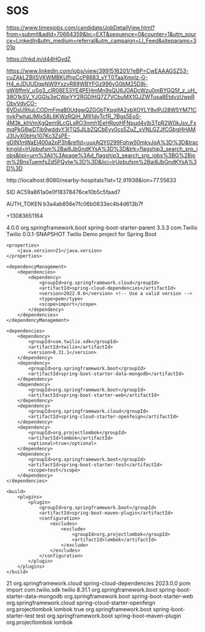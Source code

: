 # SOS
https://www.timesjobs.com/candidate/JobDetailView.html?from=submit&adId=70664359&bc=EXT&sequence=0&counter=1&utm_source=LinkedIn&utm_medium=referral&utm_campaign=LI_Feed&siteparams=301p





https://lnkd.in/d44HGvdZ

https://www.linkedin.com/jobs/view/3991516201/?eBP=CwEAAAGSZ53-cuZAkLZBIISVKWMBKUfhpCcP8683_yYT0TaaXmxlz-G-H4_eJDUUDqpNW9YxzvR89WBYFGz996yG0bM25D8j-gW8ffmV_uSg3_cIR08E53YE4PEHmMn9sQU6JOADcWzu0mBYGQ5f_z_uH_38O1kSV_YJGGls3eCWajYY2RGDlHQ7Z7VCbuMX1GJZWTusa8EtdvzUwpRObvVdvCO-6VDsU9IiuLCODmFmaB0UdgwQZGGbTKpq9A2xbXOYLY8vlPJ28W5YM71CnvkPwhaLIMlxS8L6KWzRQiH_M91dvTcfR_7Bgs5EoS-4M3k_khVmXgQem9LcGLsRO3nmh1EeHRooHFNpud4vlb3TpR2W0kJsv_FxmqPkG8wDTlb9wddvY3ITQ5JlLbZQCbEyy0cs5ZuZ_xVNLGZJfCGbgHHAMJ3UyX0bHx107Kc3ZsPE-gDIN1mWaEl400a2pP3h&refId=uuxAQY0299Fqhw50mkvJqA%3D%3D&trackingId=lrUpbufsm%2Bai8JbGndKYsA%3D%3D&trk=flagship3_search_srp_jobs&lipi=urn%3Ali%3Apage%3Ad_flagship3_search_srp_jobs%3BG%2Bjom%2BnsTuemfsZd5PQyIw%3D%3D&lici=lrUpbufsm%2Bai8JbGndKYsA%3D%3D







http://localhost:8080/nearby-hospitals?lat=12.91938&lon=77.55633



SID
AC59a861a0e0f18378476ce10b5c5faad7

AUTH_TOKEN
b3a4ab856e7fc06b0633ec4b4d613b7f

+13083651164



<?xml version="1.0" encoding="UTF-8"?>
<project xmlns="http://maven.apache.org/POM/4.0.0"
		 xmlns:xsi="http://www.w3.org/2001/XMLSchema-instance"
		 xsi:schemaLocation="http://maven.apache.org/POM/4.0.0 https://maven.apache.org/xsd/maven-4.0.0.xsd">
	<modelVersion>4.0.0</modelVersion>
	<parent>
		<groupId>org.springframework.boot</groupId>
		<artifactId>spring-boot-starter-parent</artifactId>
		<version>3.3.3</version>
		<relativePath/> <!-- lookup parent from repository -->
	</parent>
	<groupId>com.Twilio</groupId>
	<artifactId>Twilio</artifactId>
	<version>0.0.1-SNAPSHOT</version>
	<name>Twilio</name>
	<description>Demo project for Spring Boot</description>

	<properties>
		<java.version>21</java.version>
	</properties>

	<dependencyManagement>
		<dependencies>
			<dependency>
				<groupId>org.springframework.cloud</groupId>
				<artifactId>spring-cloud-dependencies</artifactId>
				<version>2022.0.6</version> <!-- Use a valid version -->
				<type>pom</type>
				<scope>import</scope>
			</dependency>
		</dependencies>
	</dependencyManagement>

	<dependencies>
		<dependency>
			<groupId>com.twilio.sdk</groupId>
			<artifactId>twilio</artifactId>
			<version>8.31.1</version>
		</dependency>
		<dependency>
			<groupId>org.springframework.boot</groupId>
			<artifactId>spring-boot-starter-data-mongodb</artifactId>
		</dependency>
		<dependency>
			<groupId>org.springframework.boot</groupId>
			<artifactId>spring-boot-starter-web</artifactId>
		</dependency>
		<dependency>
			<groupId>org.springframework.cloud</groupId>
			<artifactId>spring-cloud-starter-openfeign</artifactId>
		</dependency>
		<dependency>
			<groupId>org.projectlombok</groupId>
			<artifactId>lombok</artifactId>
			<optional>true</optional>
		</dependency>
		<dependency>
			<groupId>org.springframework.boot</groupId>
			<artifactId>spring-boot-starter-test</artifactId>
			<scope>test</scope>
		</dependency>
	</dependencies>

	<build>
		<plugins>
			<plugin>
				<groupId>org.springframework.boot</groupId>
				<artifactId>spring-boot-maven-plugin</artifactId>
				<configuration>
					<excludes>
						<exclude>
							<groupId>org.projectlombok</groupId>
							<artifactId>lombok</artifactId>
						</exclude>
					</excludes>
				</configuration>
			</plugin>
		</plugins>
	</build>
</project>











<properties>
    <java.version>21</java.version>
</properties>

<dependencyManagement>
    <dependencies>
        <dependency>
            <groupId>org.springframework.cloud</groupId>
            <artifactId>spring-cloud-dependencies</artifactId>
            <version>2023.0.0</version> <!-- Updated to a compatible version -->
            <type>pom</type>
            <scope>import</scope>
        </dependency>
    </dependencies>
</dependencyManagement>

<dependencies>
    <dependency>
        <groupId>com.twilio.sdk</groupId>
        <artifactId>twilio</artifactId>
        <version>8.31.1</version>
    </dependency>
    <dependency>
        <groupId>org.springframework.boot</groupId>
        <artifactId>spring-boot-starter-data-mongodb</artifactId>
    </dependency>
    <dependency>
        <groupId>org.springframework.boot</groupId>
        <artifactId>spring-boot-starter-web</artifactId>
    </dependency>
    <dependency>
        <groupId>org.springframework.cloud</groupId>
        <artifactId>spring-cloud-starter-openfeign</artifactId>
    </dependency>
    <dependency>
        <groupId>org.projectlombok</groupId>
        <artifactId>lombok</artifactId>
        <optional>true</optional>
    </dependency>
    <dependency>
        <groupId>org.springframework.boot</groupId>
        <artifactId>spring-boot-starter-test</artifactId>
        <scope>test</scope>
    </dependency>
</dependencies>

<build>
    <plugins>
        <plugin>
            <groupId>org.springframework.boot</groupId>
            <artifactId>spring-boot-maven-plugin</artifactId>
            <configuration>
                <excludes>
                    <exclude>
                        <groupId>org.projectlombok</groupId>
                        <artifactId>lombok</artifactId>
                    </exclude>
                </excludes>
            </configuration>
        </plugin>
    </plugins>
</build>

